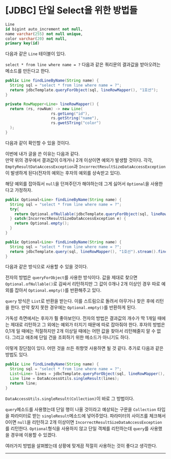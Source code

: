 # [JDBC] 단일 Select을 위한 방법들

```sql
Line
id bigint auto_increment not null,
name varchar(255) not null unique,
color varchar(20) not null,
primary key(id)
```

다음과 같은 ``Line`` 테이블이 있다.  

``select * from line where name = ?`` 다음과 같은 쿼리문의 결과값을 받아오려는 메소드를 만든다고 한다.  

```java
public Line findLineByName(String name) {
  String sql = "select * from line where name = ?";
  return jdbcTemplate.queryForObject(sql, lineRowMapper(), "1호선");
}

private RowMapper<Line> lineRowMapper() {
  return (rs, rowNum) -> new Line(
  					rs.getLong("id"),
  					rs.getString("name"),
  					rs.gwetSTring("color")
  );
}
```

다음과 같이 확인할 수 있을 것이다.  

이번에 내가 글을 쓴 이유는 다음과 같다.  
만약 위의 경우에서 결과값이 0개거나 2개 이상이면 예외가 발생할 것이다. 각각, ``EmptyResultDataAccessException``과 ``IncorrectResultSizeDataAccessException``이 발생하게 된다(전자의 예외는 후자의 예외를 상속받고 있다).  

해당 예외를 잡아줘서 ``null``을 던져주던가 해야하는데 그게 싫어서 ``Optional``을 사용한다고 가정하자.  

```java
public Optional<Line> findLineByName(String name) {
  String sql = "select * from line where name = ?";
  try{
    return Optional.ofNullable(jdbcTemplate.queryForObject(sql, lineRowMapper(), "1호선"));
  } catch(IncorrectResultSizeDataAccessException e) {
    return Optional.empty();
  }
}

public Optional<Line> findLineByName(String name) {
  String sql = "select * from line where name = ?";
  return jdbcTemplate.query(sql, lineRowMapper(), "1호선").stream().findAny();
}
```

다음과 같은 방식으로 사용할 수 있을 것이다.  

전자의 방법은 ``queryForObject``를 사용한 방식이다. 값을 제대로 찾으면 ``Optional.ofNullable()``로 감싸서 리턴하지만 그 값이 0개나 2개 이상인 경우 따로 예외를 잡아서 ``Optional.empty()``를 반환해주고 있다.  

``query`` 방식은 ``List``로 반환을 받는다. 이를 스트림으로 돌려서 아무거나 찾은 후에 리턴을 한다. 만약 찾지 못한 경우에는 ``Optional.empty()``를 반환하게 된다.  

가독성 측면에서는 후자가 훨 좋아보인다. 전자의 방법은 결과값의 개수가 딱 1개일 때에는 제대로 리턴하고 그 외에는 예외가 터지기 때문에 따로 잡아줘야 한다. 후자의 방법은 0,1개 일 때에는 적절하지만 2개 이상일 때에는 어떤 값을 찾아서 리턴해줄지 알 수 없다. 그리고 애초에 단일 건을 조회하기 위한 메소드가 아니기도 하다.  

이렇게 장단점이 있다. 어떤 것을 쓰든 취향껏 사용하면 될 것 같다. 추가로 다음과 같은 방법도 있다.  

```java
public Line findLineByName(String name) {
  String sql = "select * from line where name = ?";
  List<Line> lines = jdbcTemplate.queryForObject(sql, lineRowMapper(), "1호선");
  Line line = DataAccessUtils.singleResult(lines);
  return line;
}
```

``DataAccessUtils.singleResult(Collection)``이 바로 그 방법이다.  

``query``메소드를 사용했는데 단일 행이 나올 것이라고 예상되는 구문을 ``Collection`` 타입을 파라미터로 받는 ``singleResult``메소드에 넣어주었다. 파라미터의 사이즈를 체크해서 0이면 ``null``을 리턴하고 2개 이상이면 ``IncorrectResultSizeDataAccessException``를 리턴한다. ``Optional``형식을 사용하지 않고 단일 객체를 리턴하는데 ``query``를 사용했을 경우에 이용할 수 있겠다.  

여러가지 방법을 살펴봤는데 상황에 맞게끔 적절히 사용하는 것이 좋다고 생각한다.  

***